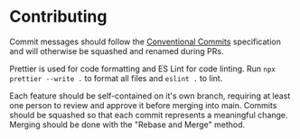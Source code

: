 # Contributing

Commit messages should follow the [Conventional Commits](https://conventionalcommits.org) specification and will otherwise be squashed and renamed during PRs.

Prettier is used for code formatting and ES Lint for code linting. Run `npx prettier --write .` to format all files and `eslint .` to lint.

Each feature should be self-contained on it's own branch, requiring at least one person to review and approve it before merging into main. Commits should be squashed so that each commit represents a meaningful change. Merging should be done with the "Rebase and Merge" method.
